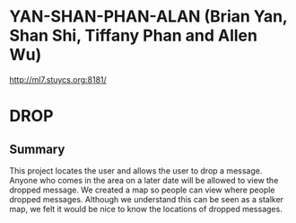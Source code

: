 YAN-SHAN-PHAN-ALAN (Brian Yan, Shan Shi, Tiffany Phan and Allen Wu)
================
http://ml7.stuycs.org:8181/
<h1>DROP</h1>
<h2>Summary</h2>
This project locates the user and allows the user to drop a message. Anyone who comes in the area on a later date will be allowed to view the dropped message.
We created a map so people can view where people dropped messages. Although we understand this can be seen as a stalker map, we felt it would be nice to know the locations of dropped messages.
